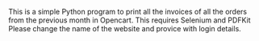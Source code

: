 This is a simple Python program to print all the invoices of all the orders from the previous month in Opencart. 
This requires Selenium and PDFKit
Please change the name of the website and provice with login details.
